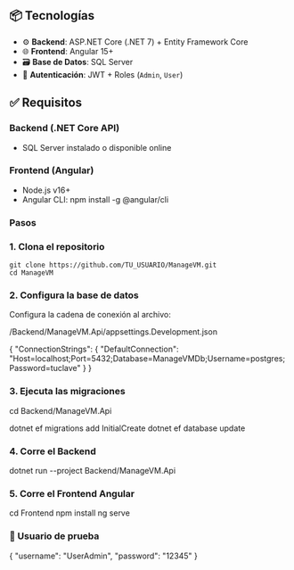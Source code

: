 
## 📦 Tecnologías

- ⚙️ **Backend**: ASP.NET Core (.NET 7) + Entity Framework Core
- 🌐 **Frontend**: Angular 15+
- 🗃️ **Base de Datos**: SQL Server
- 🔐 **Autenticación**: JWT + Roles (`Admin`, `User`)

## ✅ Requisitos

### Backend (.NET Core API)

- SQL Server instalado o disponible online

### Frontend (Angular)

- Node.js v16+
- Angular CLI:
  npm install -g @angular/cli
  
### Pasos
 
 
### 1. Clona el repositorio

	git clone https://github.com/TU_USUARIO/ManageVM.git
	cd ManageVM

### 2.  Configura la base de datos

Configura la cadena de conexión al archivo:

/Backend/ManageVM.Api/appsettings.Development.json

{
  "ConnectionStrings": {
    "DefaultConnection": "Host=localhost;Port=5432;Database=ManageVMDb;Username=postgres;Password=tuclave"
  }
}

### 3. Ejecuta las migraciones

cd Backend/ManageVM.Api

dotnet ef migrations add InitialCreate
dotnet ef database update


### 4. Corre el Backend

dotnet run --project Backend/ManageVM.Api

### 5. Corre el Frontend Angular

cd Frontend
npm install
ng serve


### 🔐 Usuario de prueba

{
  "username": "UserAdmin",
  "password": "12345"
}
  
  